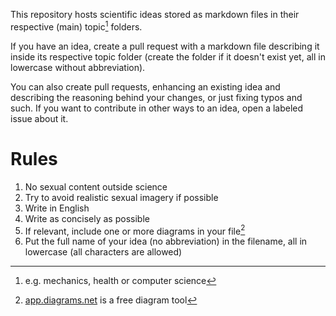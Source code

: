 This repository hosts scientific ideas stored as markdown files in their respective (main) topic[^topics] folders.

If you have an idea, create a pull request with a markdown file describing it inside its respective topic folder (create the folder if it doesn't exist yet, all in lowercase without abbreviation).

You can also create pull requests, enhancing an existing idea and describing the reasoning behind your changes, or just fixing typos and such. If you want to contribute in other ways to an idea, open a labeled issue about it.

[^topics]: e.g. mechanics, health or computer science

# Rules

1. No sexual content outside science
2. Try to avoid realistic sexual imagery if possible
3. Write in English
4. Write as concisely as possible
5. If relevant, include one or more diagrams in your file[^diagram-tool]
6. Put the full name of your idea (no abbreviation) in the filename, all in lowercase (all characters are allowed)

[^diagram-tool]: [app.diagrams.net](https://app.diagrams.net) is a free diagram tool
